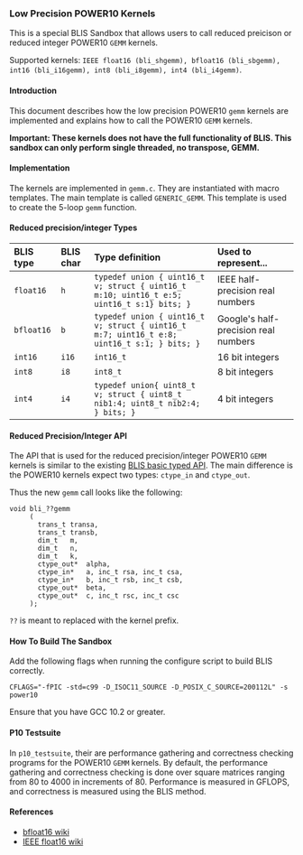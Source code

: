 ### Low Precision POWER10 Kernels

This is a special BLIS Sandbox that allows users to call reduced preicison or reduced integer POWER10 `GEMM` kernels. 

Supported kernels: `IEEE float16 (bli_shgemm), bfloat16 (bli_sbgemm), int16 (bli_i16gemm), int8 (bli_i8gemm), int4 (bli_i4gemm)`.

#### Introduction

This document describes how the low precision POWER10 `gemm` kernels are implemented and explains how to call the POWER10 `GEMM` kernels. 

**Important: These kernels does not have the full functionality of BLIS. This sandbox can only perform single threaded, no transpose, GEMM.**

#### Implementation

The kernels are implemented in `gemm.c`. They are instantiated with macro templates. The main template is called `GENERIC_GEMM`. This template is used to create the 5-loop `gemm` function.

#### Reduced precision/integer Types

| BLIS type  | BLIS char | Type definition                        | Used to represent...                 |
|:-----------|:----------|:---------------------------------------|:-------------------------------------|
| `float16`    | `h`    | `typedef union { uint16_t v; struct { uint16_t m:10; uint16_t e:5; uint16_t s:1} bits; }` | IEEE half-precision real numbers        |
| `bfloat16`   | `b`    | `typedef union { uint16_t v; struct { uint16_t m:7; uint16_t e:8; uint16_t s:1; } bits; }` | Google's half-precision real numbers    |
| `int16`    | `i16`     | `int16_t`    | 16 bit integers |
| `int8`     | `i8`       | `int8_t`  | 8 bit integers |
| `int4`     | `i4`       | `typedef union{ uint8_t v; struct { uint8_t nib1:4; uint8_t nib2:4; } bits; }` | 4 bit integers |

#### Reduced Precision/Integer API

The API that is used for the reduced precision/integer POWER10 `GEMM` kernels is similar to the existing [BLIS basic typed API](https://github.com/flame/blis/blob/master/docs/BLISTypedAPI.md). The main difference is the POWER10 kernels expect two types: `ctype_in` and `ctype_out`.

Thus the new `gemm` call looks like the following:

```
void bli_??gemm
     (
       trans_t transa,
       trans_t transb,
       dim_t   m,
       dim_t   n,
       dim_t   k,
       ctype_out*  alpha,
       ctype_in*   a, inc_t rsa, inc_t csa,
       ctype_in*   b, inc_t rsb, inc_t csb,
       ctype_out*  beta,
       ctype_out*  c, inc_t rsc, inc_t csc
     );
```

`??` is meant to replaced with the kernel prefix.

#### How To Build The Sandbox

Add the following flags when running the configure script to build BLIS correctly.

`CFLAGS="-fPIC -std=c99 -D_ISOC11_SOURCE -D_POSIX_C_SOURCE=200112L" -s power10`

Ensure that you have GCC 10.2 or greater.


#### P10 Testsuite

In `p10_testsuite`, their are performance gathering and correctness checking programs for the POWER10 `GEMM` kernels. By default, the performance gathering and correctness checking is done over square matrices ranging from 80 to 4000 in increments of 80. Performance is measured in GFLOPS, and correctness is measured using the BLIS method.

#### References

* [bfloat16 wiki](https://en.wikipedia.org/wiki/Bfloat16_floating-point_format)
* [IEEE float16 wiki](https://en.wikipedia.org/wiki/Half-precision_floating-point_format)